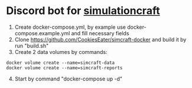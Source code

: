 Discord bot for [simulationcraft](https://simulationcraft.org)
===========
1. Create docker-compose.yml, by example use docker-compose.example.yml and fill necessary fields
2. Clone https://github.com/CookiesEater/simcraft-docker and build it by run "build.sh"
3. Create 2 data volumes by commands:
```
docker volume create --name=simcraft-data
docker volume create --name=simcraft-reports
```
4. Start by command "docker-compose up -d"

